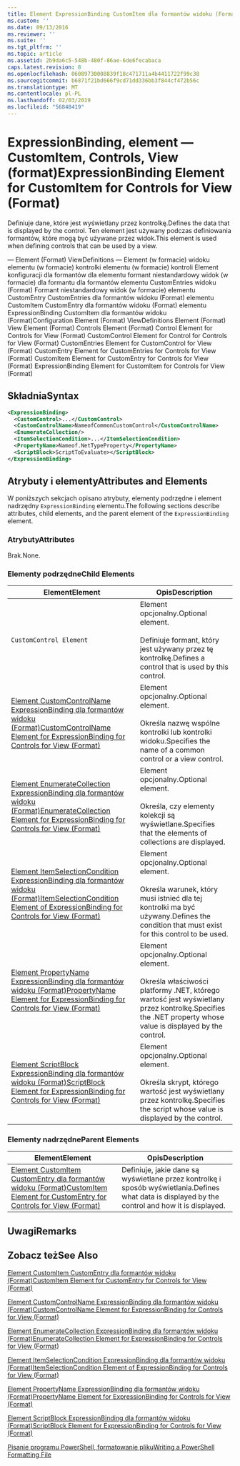 ```yaml
---
title: Element ExpressionBinding CustomItem dla formantów widoku (Format) | Dokumentacja firmy Microsoft
ms.custom: ''
ms.date: 09/13/2016
ms.reviewer: ''
ms.suite: ''
ms.tgt_pltfrm: ''
ms.topic: article
ms.assetid: 2b9da6c5-548b-480f-86ae-6de6fecabaca
caps.latest.revision: 8
ms.openlocfilehash: 06089730008839f18c471711a4b4411722f99c38
ms.sourcegitcommit: b6871f21bd666f9cd71dd336bb3f844cf472b56c
ms.translationtype: MT
ms.contentlocale: pl-PL
ms.lasthandoff: 02/03/2019
ms.locfileid: "56848419"
---
```

# <a name="expressionbinding-element-for-customitem-for-controls-for-view-format"></a><span data-ttu-id="efa78-102">ExpressionBinding, element — CustomItem, Controls, View (format)</span><span class="sxs-lookup"><span data-stu-id="efa78-102">ExpressionBinding Element for CustomItem for Controls for View (Format)</span></span>

<span data-ttu-id="efa78-103">Definiuje dane, które jest wyświetlany przez kontrolkę.</span><span class="sxs-lookup"><span data-stu-id="efa78-103">Defines the data that is displayed by the control.</span></span> <span data-ttu-id="efa78-104">Ten element jest używany podczas definiowania formantów, które mogą być używane przez widok.</span><span class="sxs-lookup"><span data-stu-id="efa78-104">This element is used when defining controls that can be used by a view.</span></span>

<span data-ttu-id="efa78-105">— Element (Format) ViewDefinitions — Element (w formacie) widoku elementu (w formacie) kontrolki elementu (w formacie) kontroli Element konfiguracji dla formantów dla elementu formant niestandardowy widok (w formacie) dla formantu dla formantów elementu CustomEntries widoku (Format) Formant niestandardowy widok (w formacie) elementu CustomEntry CustomEntries dla formantów widoku (Format) elementu CustomItem CustomEntry dla formantów widoku (Format) elementu ExpressionBinding CustomItem dla formantów widoku (Format)</span><span class="sxs-lookup"><span data-stu-id="efa78-105">Configuration Element (Format) ViewDefinitions Element (Format) View Element (Format) Controls Element (Format) Control Element for Controls for View (Format) CustomControl Element for Control for Controls for View (Format) CustomEntries Element for CustomControl for View (Format) CustomEntry Element for CustomEntries for Controls for View (Format) CustomItem Element for CustomEntry for Controls for View (Format) ExpressionBinding Element for CustomItem for Controls for View (Format)</span></span>

## <a name="syntax"></a><span data-ttu-id="efa78-106">Składnia</span><span class="sxs-lookup"><span data-stu-id="efa78-106">Syntax</span></span>

```xml
<ExpressionBinding>
  <CustomControl>...</CustomControl>
  <CustomControlName>NameofCommonCustomControl</CustomControlName>
  <EnumerateCollection/>
  <ItemSelectionCondition>...</ItemSelectionCondition>
  <PropertyName>Nameof.NetTypeProperty</PropertyName>
  <ScriptBlock>ScriptToEvaluate></ScriptBlock>
</ExpressionBinding>
```

## <a name="attributes-and-elements"></a><span data-ttu-id="efa78-107">Atrybuty i elementy</span><span class="sxs-lookup"><span data-stu-id="efa78-107">Attributes and Elements</span></span>

<span data-ttu-id="efa78-108">W poniższych sekcjach opisano atrybuty, elementy podrzędne i element nadrzędny `ExpressionBinding` elementu.</span><span class="sxs-lookup"><span data-stu-id="efa78-108">The following sections describe attributes, child elements, and the parent element of the `ExpressionBinding` element.</span></span>

### <a name="attributes"></a><span data-ttu-id="efa78-109">Atrybuty</span><span class="sxs-lookup"><span data-stu-id="efa78-109">Attributes</span></span>

<span data-ttu-id="efa78-110">Brak.</span><span class="sxs-lookup"><span data-stu-id="efa78-110">None.</span></span>

### <a name="child-elements"></a><span data-ttu-id="efa78-111">Elementy podrzędne</span><span class="sxs-lookup"><span data-stu-id="efa78-111">Child Elements</span></span>

|<span data-ttu-id="efa78-112">Element</span><span class="sxs-lookup"><span data-stu-id="efa78-112">Element</span></span>|<span data-ttu-id="efa78-113">Opis</span><span class="sxs-lookup"><span data-stu-id="efa78-113">Description</span></span>|
|-------------|-----------------|
|`CustomControl Element`|<span data-ttu-id="efa78-114">Element opcjonalny.</span><span class="sxs-lookup"><span data-stu-id="efa78-114">Optional element.</span></span><br /><br /> <span data-ttu-id="efa78-115">Definiuje formant, który jest używany przez tę kontrolkę.</span><span class="sxs-lookup"><span data-stu-id="efa78-115">Defines a control that is used by this control.</span></span>|
|[<span data-ttu-id="efa78-116">Element CustomControlName ExpressionBinding dla formantów widoku (Format)</span><span class="sxs-lookup"><span data-stu-id="efa78-116">CustomControlName Element for ExpressionBinding for Controls for View (Format)</span></span>](./customcontrolname-element-for-expressionbinding-for-controls-for-view-format.md)|<span data-ttu-id="efa78-117">Element opcjonalny.</span><span class="sxs-lookup"><span data-stu-id="efa78-117">Optional element.</span></span><br /><br /> <span data-ttu-id="efa78-118">Określa nazwę wspólne kontrolki lub kontrolki widoku.</span><span class="sxs-lookup"><span data-stu-id="efa78-118">Specifies the name of a common control or a view control.</span></span>|
|[<span data-ttu-id="efa78-119">Element EnumerateCollection ExpressionBinding dla formantów widoku (Format)</span><span class="sxs-lookup"><span data-stu-id="efa78-119">EnumerateCollection Element for ExpressionBinding for Controls for View (Format)</span></span>](./enumeratecollection-element-for-expressionbinding-for-controls-for-view-format.md)|<span data-ttu-id="efa78-120">Element opcjonalny.</span><span class="sxs-lookup"><span data-stu-id="efa78-120">Optional element.</span></span><br /><br /> <span data-ttu-id="efa78-121">Określa, czy elementy kolekcji są wyświetlane.</span><span class="sxs-lookup"><span data-stu-id="efa78-121">Specifies that the elements of collections are displayed.</span></span>|
|[<span data-ttu-id="efa78-122">Element ItemSelectionCondition ExpressionBinding dla formantów widoku (Format)</span><span class="sxs-lookup"><span data-stu-id="efa78-122">ItemSelectionCondition Element of ExpressionBinding for Controls for View (Format)</span></span>](./itemselectioncondition-element-for-expressionbinding-for-controls-for-view-format.md)|<span data-ttu-id="efa78-123">Element opcjonalny.</span><span class="sxs-lookup"><span data-stu-id="efa78-123">Optional element.</span></span><br /><br /> <span data-ttu-id="efa78-124">Określa warunek, który musi istnieć dla tej kontrolki ma być używany.</span><span class="sxs-lookup"><span data-stu-id="efa78-124">Defines the condition that must exist for this control to be used.</span></span>|
|[<span data-ttu-id="efa78-125">Element PropertyName ExpressionBinding dla formantów widoku (Format)</span><span class="sxs-lookup"><span data-stu-id="efa78-125">PropertyName Element for ExpressionBinding for Controls for View (Format)</span></span>](./propertyname-element-for-expressionbinding-for-controls-for-view-format.md)|<span data-ttu-id="efa78-126">Element opcjonalny.</span><span class="sxs-lookup"><span data-stu-id="efa78-126">Optional element.</span></span><br /><br /> <span data-ttu-id="efa78-127">Określa właściwości platformy .NET, którego wartość jest wyświetlany przez kontrolkę.</span><span class="sxs-lookup"><span data-stu-id="efa78-127">Specifies the .NET property whose value is displayed by the control.</span></span>|
|[<span data-ttu-id="efa78-128">Element ScriptBlock ExpressionBinding dla formantów widoku (Format)</span><span class="sxs-lookup"><span data-stu-id="efa78-128">ScriptBlock Element for ExpressionBinding for Controls for View (Format)</span></span>](./scriptblock-element-for-expressionbinding-for-controls-for-view-format.md)|<span data-ttu-id="efa78-129">Element opcjonalny.</span><span class="sxs-lookup"><span data-stu-id="efa78-129">Optional element.</span></span><br /><br /> <span data-ttu-id="efa78-130">Określa skrypt, którego wartość jest wyświetlany przez kontrolkę.</span><span class="sxs-lookup"><span data-stu-id="efa78-130">Specifies the script whose value is displayed by the control.</span></span>|

### <a name="parent-elements"></a><span data-ttu-id="efa78-131">Elementy nadrzędne</span><span class="sxs-lookup"><span data-stu-id="efa78-131">Parent Elements</span></span>

|<span data-ttu-id="efa78-132">Element</span><span class="sxs-lookup"><span data-stu-id="efa78-132">Element</span></span>|<span data-ttu-id="efa78-133">Opis</span><span class="sxs-lookup"><span data-stu-id="efa78-133">Description</span></span>|
|-------------|-----------------|
|[<span data-ttu-id="efa78-134">Element CustomItem CustomEntry dla formantów widoku (Format)</span><span class="sxs-lookup"><span data-stu-id="efa78-134">CustomItem Element for CustomEntry for Controls for View (Format)</span></span>](./customitem-element-for-customentry-for-controls-for-view-format.md)|<span data-ttu-id="efa78-135">Definiuje, jakie dane są wyświetlane przez kontrolkę i sposób wyświetlania.</span><span class="sxs-lookup"><span data-stu-id="efa78-135">Defines what data is displayed by the control and how it is displayed.</span></span>|

## <a name="remarks"></a><span data-ttu-id="efa78-136">Uwagi</span><span class="sxs-lookup"><span data-stu-id="efa78-136">Remarks</span></span>

## <a name="see-also"></a><span data-ttu-id="efa78-137">Zobacz też</span><span class="sxs-lookup"><span data-stu-id="efa78-137">See Also</span></span>

[<span data-ttu-id="efa78-138">Element CustomItem CustomEntry dla formantów widoku (Format)</span><span class="sxs-lookup"><span data-stu-id="efa78-138">CustomItem Element for CustomEntry for Controls for View (Format)</span></span>](./customitem-element-for-customentry-for-controls-for-view-format.md)

[<span data-ttu-id="efa78-139">Element CustomControlName ExpressionBinding dla formantów widoku (Format)</span><span class="sxs-lookup"><span data-stu-id="efa78-139">CustomControlName Element for ExpressionBinding for Controls for View (Format)</span></span>](./customcontrolname-element-for-expressionbinding-for-controls-for-view-format.md)

[<span data-ttu-id="efa78-140">Element EnumerateCollection ExpressionBinding dla formantów widoku (Format)</span><span class="sxs-lookup"><span data-stu-id="efa78-140">EnumerateCollection Element for ExpressionBinding for Controls for View (Format)</span></span>](./enumeratecollection-element-for-expressionbinding-for-controls-for-view-format.md)

[<span data-ttu-id="efa78-141">Element ItemSelectionCondition ExpressionBinding dla formantów widoku (Format)</span><span class="sxs-lookup"><span data-stu-id="efa78-141">ItemSelectionCondition Element of ExpressionBinding for Controls for View (Format)</span></span>](./itemselectioncondition-element-for-expressionbinding-for-controls-for-view-format.md)

[<span data-ttu-id="efa78-142">Element PropertyName ExpressionBinding dla formantów widoku (Format)</span><span class="sxs-lookup"><span data-stu-id="efa78-142">PropertyName Element for ExpressionBinding for Controls for View (Format)</span></span>](./propertyname-element-for-expressionbinding-for-controls-for-view-format.md)

[<span data-ttu-id="efa78-143">Element ScriptBlock ExpressionBinding dla formantów widoku (Format)</span><span class="sxs-lookup"><span data-stu-id="efa78-143">ScriptBlock Element for ExpressionBinding for Controls for View (Format)</span></span>](./scriptblock-element-for-expressionbinding-for-controls-for-view-format.md)

[<span data-ttu-id="efa78-144">Pisanie programu PowerShell, formatowanie pliku</span><span class="sxs-lookup"><span data-stu-id="efa78-144">Writing a PowerShell Formatting File</span></span>](./writing-a-powershell-formatting-file.md)

